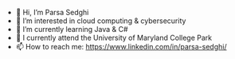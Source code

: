 - 👋 Hi, I’m Parsa Sedghi
- 👀 I’m interested in cloud computing & cybersecurity
- 🌱 I’m currently learning Java & C#
- 💞️ I currently attend the University of Maryland College Park
- 📫 How to reach me: https://www.linkedin.com/in/parsa-sedghi/

<!---
Psedghi/Psedghi is a ✨ special ✨ repository because its `README.md` (this file) appears on your GitHub profile.
You can click the Preview link to take a look at your changes.
--->
